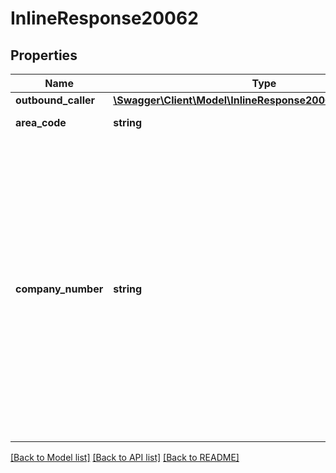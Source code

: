 # InlineResponse20062

## Properties
Name | Type | Description | Notes
------------ | ------------- | ------------- | -------------
**outbound_caller** | [**\Swagger\Client\Model\InlineResponse20062OutboundCaller**](InlineResponse20062OutboundCaller.md) |  | [optional] 
**area_code** | **string** | Area Code of User | [optional] 
**company_number** | **string** | The [company number](https://support.zoom.us/hc/en-us/articles/360028553691) can be used by external callers to reach your phone users (by dialing the main company number and the user&#39;s extension). It can also be used by phone users as their caller ID when making calls. | [optional] 

[[Back to Model list]](../README.md#documentation-for-models) [[Back to API list]](../README.md#documentation-for-api-endpoints) [[Back to README]](../README.md)


